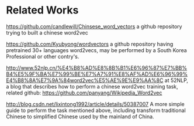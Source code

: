 

# Related Works
https://github.com/candlewill/Chinsese_word_vectors	a github repository trying to built a chinese word2vec

https://github.com/Kyubyong/wordvectors			a github repository having pretrained 30+ languages word2vecs, may be performed by a South Korea Professional or other contry's.

http://www.52nlp.cn/%E4%B8%AD%E8%8B%B1%E6%96%87%E7%BB%B4%E5%9F%BA%E7%99%BE%E7%A7%91%E8%AF%AD%E6%96%99%E4%B8%8A%E7%9A%84word2vec%E5%AE%9E%E9%AA%8C					at 52NLP, a blog that describes how to perform a chinese word2vec training task, related github: https://github.com/panyang/Wikipedia_Word2vec

http://blog.csdn.net/lixintong1992/article/details/50387007	A more simple guide to perform the task mentioned above, including transform traditional Chinese to simplified Chinese used by the mainland of China.


